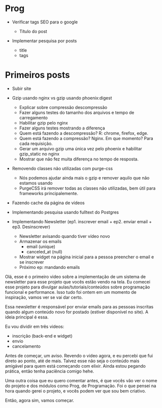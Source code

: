 # Prog

- Verificar tags SEO para o google
	- Título do post

- Implementar pesquisa por posts
	- title
	- tags

# Primeiros posts

- Subir site

- Gzip usando nginx vs gzip usando phoenix:digest
  - Explicar sobre compressão descompressão
  - Fazer alguns testes do tamanho dos arquivos e tempo de carregamento
  - Habilitar gzip pelo nginx
  - Fazer alguns testes mostrando a diferença
  - Quem está fazendo a descompressão? R: chrome, firefox, edge.
  - Quem está fazendo a compressão? Nginx. Em que momento? Para cada requisição.
  - Gerar um arquivo gzip uma única vez pelo phoenix e habilitar gzip\_static no nginx
  - Mostrar que não fez muita diferença no tempo de resposta.
- Removendo classes não utilizadas com purge-css
  - Nós podemos ajudar ainda mais o gzip e remover aquilo que não estamos usando
  - PurgeCSS irá remover todas as classes não utilizadas, bem útil para frameworks principalemente.
- Fazendo cache da página de vídeos
- Implementando pesquisa usando fulltext do Postgres
- Implementando Newsletter (ep1. inscrever email + ep2. enviar email + ep3. Desinscrever)
  - Newsletter avisando quando tiver vídeo novo
  - Armazenar os emails
    - email (unique)
    - canceled\_at (null)
  - Mostrar widget na página inicial para a pessoa preencher o email e se inscrever
  - Próximo ep: mandando emails

Olá, esse é o primeiro video sobre a implementação de um sistema
de newsletter para esse projeto que vocês estão vendo na tela.
Eu comecei esse projeto para divulgar aulas/tutoriais/conteúdos sobre
programação funcional e performance.
Isso tudo foi ontem em um momento de inspiração, vamos ver se vai dar certo.

Essa newsletter é responsável por enviar emails para as pessoas inscritas quando algum
conteúdo novo for postado (estiver disponível no site). A ideia principal é essa.

Eu vou dividir em três videos:

- inscrição (back-end e widget)
- envio
- cancelamento

Antes de começar, um aviso. Revendo o video agora, e eu percebi que fui direto ao ponto, até de mais. Talvez esse não seja o conteúdo mais amigável para quem está começando
com elixir. Ainda estou pegando prática, então tenha paciência comigo hehe.

Uma outra coisa que eu quero comentar antes, é que vocês vão ver o nome do projeto e dos módulos como Prog, de Programação.
Foi o que pensei na hora quando gerei o projeto, e vocês podem ver que sou bem criativo.

Então, agora sim, vamos começar.
